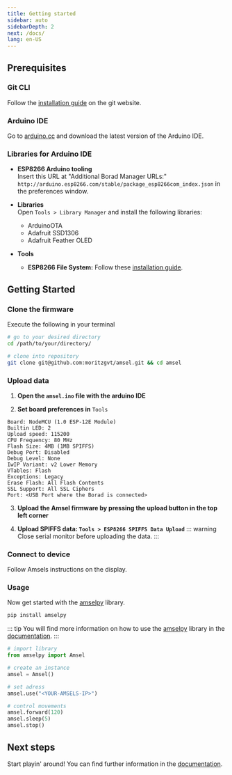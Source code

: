 ```yaml
---
title: Getting started
sidebar: auto
sidebarDepth: 2
next: /docs/
lang: en-US
---
```


## Prerequisites

### Git CLI
Follow the [installation guide](https://git-scm.com/book/en/v2/Getting-Started-Installing-Git) on the git website.

### Arduino IDE
Go to [arduino.cc](https://www.arduino.cc/en/Main/Software) and download the latest version of the Arduino IDE.

### Libraries for Arduino IDE
- **ESP8266 Arduino tooling** <br>
  Insert this URL at "Additional Borad Manager URLs:" ```http://arduino.esp8266.com/stable/package_esp8266com_index.json``` in the preferences window.

- **Libraries** <br>
  Open `Tools > Library Manager` and install the following libraries:
  - ArduinoOTA
  - Adafruit SSD1306
  - Adafruit Feather OLED

- **Tools** <br>
  - **ESP8266 File System:** Follow these [installation guide](https://github.com/esp8266/arduino-esp8266fs-plugin).

## Getting Started

### Clone the firmware

Execute the following in your terminal
``` sh
# go to your desired directory
cd /path/to/your/directory/

# clone into repository
git clone git@github.com:moritzgvt/amsel.git && cd amsel
```

### Upload data

1. **Open the `amsel.ino` file with the arduino IDE**

2. **Set board preferences in** `Tools`

```
Board: NodeMCU (1.0 ESP-12E Module)
Builtin LED: 2
Upload speed: 115200
CPU Frequency: 80 MHz
Flash Size: 4MB (1MB SPIFFS)
Debug Port: Disabled
Debug Level: None
IwIP Variant: v2 Lower Memory
VTables: Flash
Exceptions: Legacy
Erase Flash: All Flash Contents
SSL Support: All SSL Ciphers
Port: <USB Port where the Borad is connected>
```

3. **Upload the Amsel firmware by pressing the upload button in the top left corner**

4. **Upload SPIFFS data: `Tools > ESP8266 SPIFFS Data Upload`**
   ::: warning
    Close serial monitor before uploading the data.
   :::

### Connect to device

Follow Amsels instructions on the display.

### Usage

Now get started with the [amselpy](https://github.com/baumeise/amselpy) library. <br>

```sh
pip install amselpy
```

::: tip
You will find more information on how to use the [amselpy](https://github.com/baumeise/amselpy) library in the [documentation](/docs/).
:::


``` python
# import library
from amselpy import Amsel

# create an instance
amsel = Amsel()

# set adress
amsel.use("<YOUR-AMSELS-IP>")

# control movements
amsel.forward(120)
amsel.sleep(5)
amsel.stop()
```

## Next steps

Start playin' around! You can find further information in the [documentation](/docs/).